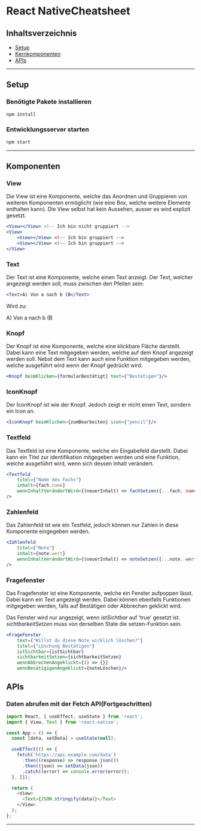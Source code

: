 # React NativeCheatsheet

## Inhaltsverzeichnis
- [Setup](#setup)
- [Kernkomponenten](#komponenten)
- [APIs](#apis)
---

## Setup

### Benötigte Pakete installieren 
```bash
npm install
```

### Entwicklungsserver starten
```bash
npm start
```

---

## Komponenten

### View

Die View ist eine Komponente, welche das Anordnen und Gruppieren von weiteren Komponenten ermöglicht (wie eine Box, welche weitere Elemente enthalten kann).
Die View selbst hat kein Aussehen, ausser es wird explizit gesetzt.

```jsx 
<View></View> <!-- Ich bin nicht gruppiert -->
<View>
    <View></View> <!-- Ich bin gruppiert -->
    <View></View> <!-- Ich bin gruppiert -->
</View>
```

### Text

Der Text ist eine Komponente, welche einen Text anzeigt. Der Text, welcher angezeigt werden soll, muss zwischen den Pfeilen sein:

```jsx
<Text>A) Von a nach b (B</Text>
```

Wird zu:

A) Von a nach b (B

### Knopf

Der Knopf ist eine Komponente, welche eine klickbare Fläche darstellt. Dabei kann eine Text mitgegeben werden, welche auf dem Knopf angezeigt werden soll. Nebst dem Text kann auch eine Funktion mitgegeben werden, welche ausgeführt wird wenn der Knopf gedrückt wird.

```jsx
<Knopf beimKlicken={formularBestätigt} text={"Bestätigen"}/>
```

### IconKnopf

Der IconKnopf ist wie der Knopf. Jedoch zeigt er nicht einen Text, sondern ein Icon an.

```jsx
<IconKnopf beimKlicken={zumBearbeiten} icon={"pencil"}/>
```

### Textfeld

Das Textfeld ist eine Komponente, welche ein Eingabefeld darstellt. Dabei kann ein Titel zur identifikation mitgegeben werden und eine Funktion, welche ausgeführt wird, wenn sich dessen Inhalt verändert.

```jsx
<Textfeld
    titel={"Name des Fachs"}
    inhalt={fach.name}
    wennInhaltVerändertWird={(neuerInhalt) => fachSetzen({...fach, name: neuerInhalt})}
/>
```

### Zahlenfeld

Das Zahlenfeld ist wie ein Testfeld, jedoch können nur Zahlen in diese Komponente eingegeben werden.

```jsx
<Zahlenfeld
    titel={"Note"}
    inhalt={note.wert}
    wennInhaltVerändertWird={(neuerInhalt) => noteSetzen({...note, wert: neuerInhalt})}
/>
```

### Fragefenster

Das Fragefenster ist eine Komponente, welche ein Fenster aufpoppen lässt. Dabei kann ein Text angezeigt werden.
Dabei können ebenfalls Funktionen mitgegeben werden, falls auf Bestätigen oder Abbrechen geklickt wird.

Das Fenster wird nur angezeigt, wenn _istSichtbar_ auf 'true' gesetzt ist. _sichtbarkeitSetzen_ muss von derselben State die setzen-Funktion sein.

```jsx
<FrageFenster
    text={"Willst du diese Note wirklich löschen?"}
    titel={"Löschung Bestätigen"}
    istSichtbar={istSichtbar}
    sichtbarkeitSetzen={sichtbarkeitSetzen}
    wennAbbrechenAngeklickt={() => {}}
    wennBesätigigenAngeklickt={noteLöschen}/>
```
## APIs

### Daten abrufen mit der Fetch API(Fortgeschritten)
```javascript
import React, { useEffect, useState } from 'react';
import { View, Text } from 'react-native';

const App = () => {
  const [data, setData] = useState(null);

  useEffect(() => {
    fetch('https://api.example.com/data')
      .then((response) => response.json())
      .then((json) => setData(json))
      .catch((error) => console.error(error));
  }, []);

  return (
    <View>
      <Text>{JSON.stringify(data)}</Text>
    </View>
  );
};
```

---
